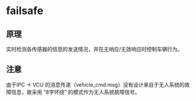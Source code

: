 # failsafe

## 原理

实时检测各传感器的信息的发送情况，并在无响应/无效响应时控制车辆行为。

## 注意

由于IPC -> VCU 的消息传递（vehicle_cmd.msg）没有设计来自于无人系统的故障信息，故采用 “8字环绕” 的模式作为无人系统故障信号。